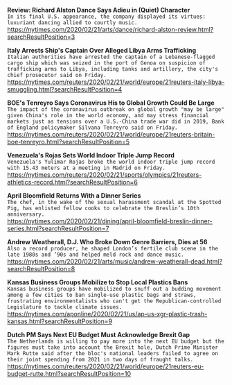 **Review: Richard Alston Dance Says Adieu in (Quiet) Character**\
`In its final U.S. appearance, the company displayed its virtues: luxuriant dancing allied to courtly music.`\
https://nytimes.com/2020/02/21/arts/dance/richard-alston-review.html?searchResultPosition=3

**Italy Arrests Ship's Captain Over Alleged Libya Arms Trafficking**\
`Italian authorities have arrested the captain of a Lebanese-flagged cargo ship which was seized in the port of Genoa on suspicion of trafficking arms to Libya, including tanks and artillery, the city's chief prosecutor said on Friday.`\
https://nytimes.com/reuters/2020/02/21/world/europe/21reuters-italy-libya-smuggling.html?searchResultPosition=4

**BOE's Tenreyro Says Coronavirus His to Global Growth Could Be Large**\
`The impact of the coronavirus outbreak on global growth "may be large" given China's role in the world economy, and may stress financial markets just as tensions over a U.S.-China trade war did in 2019, Bank of England policymaker Silvana Tenreyro said on Friday.`\
https://nytimes.com/reuters/2020/02/21/world/europe/21reuters-britain-boe-tenreyro.html?searchResultPosition=5

**Venezuela's Rojas Sets World Indoor Triple Jump Record**\
`Venezuela's Yulimar Rojas broke the world indoor triple jump record with 15.43 meters at a meeting in Madrid on Friday.`\
https://nytimes.com/reuters/2020/02/21/sports/olympics/21reuters-athletics-record.html?searchResultPosition=6

**April Bloomfield Returns With a Dinner Series**\
`The chef, in the wake of the sexual harassment scandal at the Spotted Pig, has enlisted fellow cooks to celebrate the Breslin’s 10th anniversary.`\
https://nytimes.com/2020/02/21/dining/april-bloomfield-breslin-dinner-series.html?searchResultPosition=7

**Andrew Weatherall, D.J. Who Broke Down Genre Barriers, Dies at 56**\
`Also a record producer, he shaped London’s fertile club scene in the late 1980s and ’90s and helped meld rock and dance music.`\
https://nytimes.com/2020/02/21/arts/music/andrew-weatherall-dead.html?searchResultPosition=8

**Kansas Business Groups Mobilize to Stop Local Plastics Bans**\
`Kansas business groups have mobilized to snuff out a budding movement among a few cities to ban single-use plastic bags and straws, frustrating environmentalists who can't get the Republican-controlled Legislature to tackle climate issues.`\
https://nytimes.com/aponline/2020/02/21/us/ap-us-xgr-plastic-trash-kansas.html?searchResultPosition=9

**Dutch PM Says Next EU Budget Must Acknowledge Brexit Gap**\
`The Netherlands is willing to pay more into the next EU budget but the figures must take into account the Brexit hole, Dutch Prime Minister Mark Rutte said after the bloc's national leaders failed to agree on their joint spending from 2021 in two days of fraught talks.`\
https://nytimes.com/reuters/2020/02/21/world/europe/21reuters-eu-budget-rutte.html?searchResultPosition=10

